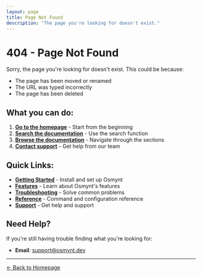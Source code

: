 ```yaml
---
layout: page
title: Page Not Found
description: "The page you're looking for doesn't exist."
---
```


# 404 - Page Not Found

Sorry, the page you're looking for doesn't exist. This could be because:

- The page has been moved or renamed
- The URL was typed incorrectly
- The page has been deleted

## What you can do:

1. **[Go to the homepage](index)** - Start from the beginning
2. **[Search the documentation](index)** - Use the search function
3. **[Browse the documentation](index)** - Navigate through the sections
4. **[Contact support](resources/support)** - Get help from our team

## Quick Links:

- **[Getting Started](getting-started)** - Install and set up Osmynt
- **[Features](features/code-sharing)** - Learn about Osmynt's features
- **[Troubleshooting](troubleshooting/common-issues)** - Solve common problems
- **[Reference](reference/commands)** - Command and configuration reference
- **[Support](resources/support)** - Get help and support

## Need Help?

If you're still having trouble finding what you're looking for:

- **Email**: [support@osmynt.dev](mailto:support@osmynt.dev)
<!-- - **GitHub Issues**: [Report issues](https://github.com/moeen-mahmud/osmynt/issues) -->
<!-- - **Discord**: [Get help from community](https://discord.gg/osmynt) -->

---

[← Back to Homepage](index)
